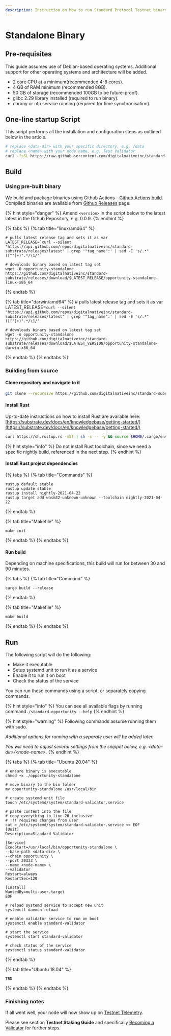 ```yaml
---
description: Instruction on how to run Standard Protocol Testnet binary.
---
```


# Standalone Binary

## Pre-requisites

This guide assumes use of Debian-based operating systems. Additional support for other operating systems and architecture will be added.

* 2 core CPU at a minimum\(recommended 4-8 cores\).
* 4 GB of RAM minimum \(recommended 8GB\).
* 50 GB of storage \(recommended 100GB to be future-proof\).
* glibc 2.29 library installed \(required to run binary\).
* chrony or ntp service running \(required for time synchronisation\).

## One-line startup Script

This script performs all the installation and configuration steps as outlined below in the article.

```bash
# replace <data-dir> with your specific directory, e.g. /data
# replace <name> with your node name, e.g. Test Validator
curl -fsSL https://raw.githubusercontent.com/digitalnativeinc/standard-substrate/master/scripts/oneline.sh | bash -s <data-dir> <name>
```

## Build

### Using pre-built binary

We build and package binaries using Github Actions - [Github Actions build](https://github.com/digitalnativeinc/standard-substrate/actions/workflows/binary-build.yml). Compiled binaries are available from [Github Releases](https://github.com/digitalnativeinc/standard-substrate/releases) page.

{% hint style="danger" %}
Amend `<version>` in the script below to the latest latest in the Github Repository, e.g. 0.0.9.
{% endhint %}

{% tabs %}
{% tab title="linux/amd64" %}
```text
# pulls latest release tag and sets it as var
LATEST_RELEASE=`curl --silent "https://api.github.com/repos/digitalnativeinc/standard-substrate/releases/latest" | grep '"tag_name":' | sed -E 's/.*"([^"]+)".*/\1/'`

# downloads binary based on latest tag set
wget -O opportunity-standalone https://github.com/digitalnativeinc/standard-substrate/releases/download/$LATEST_RELEASE/opportunity-standalone-linux-x86_64
```
{% endtab %}

{% tab title="darwin/amd64" %}
    # pulls latest release tag and sets it as var
    LATEST_RELEASE=`curl --silent "https://api.github.com/repos/digitalnativeinc/standard-substrate/releases/latest" | grep '"tag_name":' | sed -E 's/.*"([^"]+)".*/\1/'`

    # downloads binary based on latest tag set
    wget -o opportunity-standalone https://github.com/digitalnativeinc/standard-substrate/releases/download/$LATEST_VERSION/opportunity-standalone-darwin-x86_64
{% endtab %}
{% endtabs %}

### Building from source

#### Clone repository and navigate to it

```bash
git clone --recursive https://github.com/digitalnativeinc/standard-substrate.git && cd standard-substrate
```

#### Install Rust

Up-to-date instructions on how to install Rust are available here: [https://substrate.dev/docs/en/knowledgebase/getting-started/](https://substrate.dev/docs/en/knowledgebase/getting-started/)

```bash
curl https://sh.rustup.rs -sSf | sh -s -- -y && source $HOME/.cargo/env
```

{% hint style="info" %}
Do not install Rust toolchain, since we need a specific nightly build, referenced in the next step.
{% endhint %}

#### Install Rust project dependencies

{% tabs %}
{% tab title="Commands" %}
```text
rustup default stable
rustup update stable
rustup install nightly-2021-04-22
rustup target add wasm32-unknown-unknown --toolchain nightly-2021-04-22
```
{% endtab %}

{% tab title="Makefile" %}
```
make init
```
{% endtab %}
{% endtabs %}

#### Run build

Depending on machine specifications, this build will run for between 30 and 90 minutes.

{% tabs %}
{% tab title="Command" %}
```text
cargo build --release
```
{% endtab %}

{% tab title="Makefile" %}
```
make build
```
{% endtab %}
{% endtabs %}

## Run

The following script will do the following:

* Make it executable
* Setup systemd unit to run it as a service
* Enable it to run it on boot
* Check the status of the service

You can run these commands using a script, or separately copying commands.

{% hint style="info" %}
You can see all available flags by running command`./standard-opportunity --help`
{% endhint %}

{% hint style="warning" %}
Following commands assume running them with sudo.

_Additional options for running with a separate user will be added later._

_You will need to adjust several settings from the snippet below, e.g. &lt;data-dir&gt;/&lt;node-name&gt;._
{% endhint %}

{% tabs %}
{% tab title="Ubuntu 20.04" %}
```text
# ensure binary is executable
chmod +x ./opportunity-standalone

# move binary to the bin folder
mv opportunity-standalone /usr/local/bin

# create systemd unit file
touch /etc/systemd/system/standard-validator.service

# paste content into the file
# copy everything to line 26 inclusive
# !!! requires changes from user
cat > /etc/systemd/system/standard-validator.service << EOF
[Unit]
Description=Standard Validator

[Service]
ExecStart=/usr/local/bin/opportunity-standalone \
--base-path <data-dir> \
--chain opportunity \
--port 30333 \
--name <node-name> \
--validator
Restart=always
RestartSec=120

[Install]
WantedBy=multi-user.target
EOF

# reload systemd service to accept new unit
systemctl daemon-reload

# enable validator service to run on boot
systemctl enable standard-validator

# start the service
systemctl start standard-validator

# check status of the service
systemctl status standard-validator
```
{% endtab %}

{% tab title="Ubuntu 18.04" %}
```text
TBD
```
{% endtab %}
{% endtabs %}

### Finishing notes

If all went well, your node will now show up on [Testnet Telemetry](https://telemetry.polkadot.io/#/Opportunity%20Standalone%20Testnet).

Please see section **Testnet Staking Guide** and specifically [Becoming a Validator](../testnet-staking-guide/bonding-opt-token/becoming-a-validator.md) for further steps.

